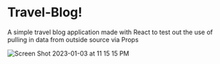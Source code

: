 # Travel-Blog!
A simple travel blog application made with React to test out the use of pulling in data from outside source via Props

![Screen Shot 2023-01-03 at 11 15 15 PM](https://user-images.githubusercontent.com/59737277/210483578-2cd92ccc-adc1-477d-a85e-32ae6f57d94e.png)
